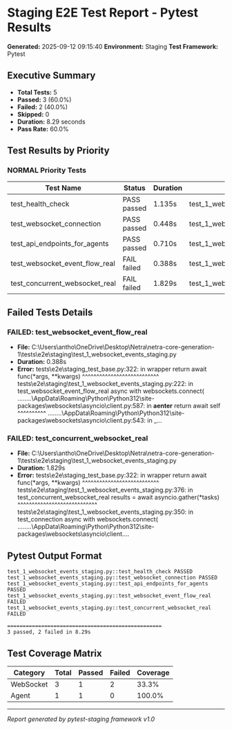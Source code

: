 # Staging E2E Test Report - Pytest Results

**Generated:** 2025-09-12 09:15:40
**Environment:** Staging
**Test Framework:** Pytest

## Executive Summary

- **Total Tests:** 5
- **Passed:** 3 (60.0%)
- **Failed:** 2 (40.0%)
- **Skipped:** 0
- **Duration:** 8.29 seconds
- **Pass Rate:** 60.0%

## Test Results by Priority

### NORMAL Priority Tests

| Test Name | Status | Duration | File |
|-----------|--------|----------|------|
| test_health_check | PASS passed | 1.135s | test_1_websocket_events_staging.py |
| test_websocket_connection | PASS passed | 0.448s | test_1_websocket_events_staging.py |
| test_api_endpoints_for_agents | PASS passed | 0.710s | test_1_websocket_events_staging.py |
| test_websocket_event_flow_real | FAIL failed | 0.388s | test_1_websocket_events_staging.py |
| test_concurrent_websocket_real | FAIL failed | 1.829s | test_1_websocket_events_staging.py |

## Failed Tests Details

### FAILED: test_websocket_event_flow_real
- **File:** C:\Users\antho\OneDrive\Desktop\Netra\netra-core-generation-1\tests\e2e\staging\test_1_websocket_events_staging.py
- **Duration:** 0.388s
- **Error:** tests\e2e\staging_test_base.py:322: in wrapper
    return await func(*args, **kwargs)
           ^^^^^^^^^^^^^^^^^^^^^^^^^^^
tests\e2e\staging\test_1_websocket_events_staging.py:222: in test_websocket_event_flow_real
    async with websockets.connect(
..\..\..\..\AppData\Roaming\Python\Python312\site-packages\websockets\asyncio\client.py:587: in __aenter__
    return await self
           ^^^^^^^^^^
..\..\..\..\AppData\Roaming\Python\Python312\site-packages\websockets\asyncio\client.py:543: in _...

### FAILED: test_concurrent_websocket_real
- **File:** C:\Users\antho\OneDrive\Desktop\Netra\netra-core-generation-1\tests\e2e\staging\test_1_websocket_events_staging.py
- **Duration:** 1.829s
- **Error:** tests\e2e\staging_test_base.py:322: in wrapper
    return await func(*args, **kwargs)
           ^^^^^^^^^^^^^^^^^^^^^^^^^^^
tests\e2e\staging\test_1_websocket_events_staging.py:376: in test_concurrent_websocket_real
    results = await asyncio.gather(*tasks)
              ^^^^^^^^^^^^^^^^^^^^^^^^^^^^
tests\e2e\staging\test_1_websocket_events_staging.py:350: in test_connection
    async with websockets.connect(
..\..\..\..\AppData\Roaming\Python\Python312\site-packages\websockets\asyncio\client....

## Pytest Output Format

```
test_1_websocket_events_staging.py::test_health_check PASSED
test_1_websocket_events_staging.py::test_websocket_connection PASSED
test_1_websocket_events_staging.py::test_api_endpoints_for_agents PASSED
test_1_websocket_events_staging.py::test_websocket_event_flow_real FAILED
test_1_websocket_events_staging.py::test_concurrent_websocket_real FAILED

==================================================
3 passed, 2 failed in 8.29s
```

## Test Coverage Matrix

| Category | Total | Passed | Failed | Coverage |
|----------|-------|--------|--------|----------|
| WebSocket | 3 | 1 | 2 | 33.3% |
| Agent | 1 | 1 | 0 | 100.0% |

---
*Report generated by pytest-staging framework v1.0*
